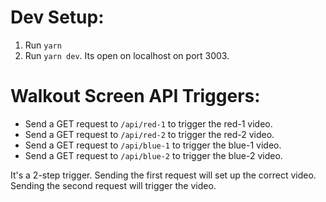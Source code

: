 # Dev Setup:
1. Run `yarn`
2. Run `yarn dev`. Its open on localhost on port 3003.

#

# Walkout Screen API Triggers:
* Send a GET request to `/api/red-1` to trigger the red-1 video.
* Send a GET request to `/api/red-2` to trigger the red-2 video.
* Send a GET request to `/api/blue-1` to trigger the blue-1 video.
* Send a GET request to `/api/blue-2` to trigger the blue-2 video.

It's a 2-step trigger. Sending the first request will set up the correct video. Sending the second request will trigger the video.